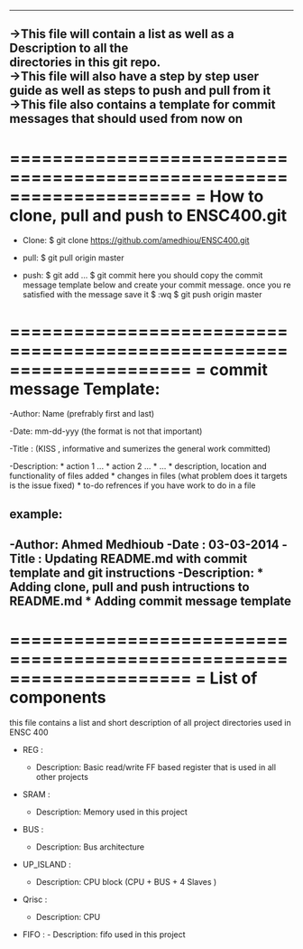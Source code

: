 ----------------------------------------------------------------------
->This file will contain a list as well as a Description to all the  
  directories in this git repo.                                      
->This file will also have a step by step user guide as well as steps
  to push and pull from it                                           
->This file also contains a template for commit messages that should 
  used from now on                                                   
----------------------------------------------------------------------
=====================================================================
= How to clone, pull and push to ENSC400.git
=====================================================================

* Clone:
	$ git clone https://github.com/amedhiou/ENSC400.git

* pull:
	$ git pull origin master

* push:
 	$ git add <file1> <file2> ...
	$ git commit 
	 	here you should copy the commit message template below and create
	 	your commit message. once you re satisfied with the message save it
		$ :wq
	$ git push origin master

=====================================================================
= commit message Template:
=====================================================================
 
 -Author: Name (prefrably first and last)

 -Date: mm-dd-yyy (the format is not that important)

 -Title : (KISS , informative and sumerizes the general work committed)

 -Description:
	* action 1 ...
	* action 2 ...
	* ...
	* description, location and functionality  of files added 
	* changes in files (what problem does it targets is the issue fixed)
	* to-do refrences if you have work to do in a file

example:
----------------------------------------------------------------------
-Author: Ahmed Medhioub
-Date  : 03-03-2014
-Title : Updating README.md with commit template and git instructions
-Description:
        * Adding clone, pull and push intructions to README.md 
	* Adding commit message template
----------------------------------------------------------------------

=====================================================================
= List of components
=====================================================================

this file contains a list and short description of all project 
directories used in ENSC 400 

* REG : 
	- Description: Basic read/write FF based register that is 
		used in all other projects
* SRAM : 
	- Description: Memory used in this project

* BUS : 
	- Description: Bus architecture
* UP_ISLAND :
	- Description: CPU block (CPU + BUS + 4 Slaves )
* Qrisc :
	- Description: CPU
* FIFO :
        - Description: fifo used in this project

